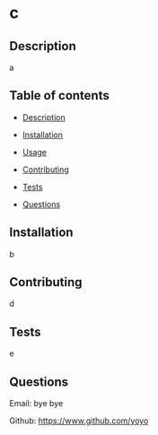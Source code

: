 # c
 

## Description

a

## Table of contents

- [Description](#description)
- [Installation](#installation)
- [Usage](#usage)
- [Contributing](#contributing)
- [Tests](#tests)

- [Questions](#questions)

## Installation

b

## Contributing

d

## Tests

e



## Questions

Email: bye bye

Github: https://www.github.com/yoyo
      